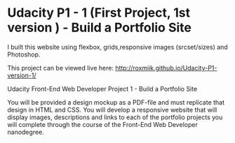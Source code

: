# Udacity P1 - 1 (First Project, 1st version ) - Build a Portfolio Site

I built this website using flexbox, grids,responsive images (srcset/sizes) and Photoshop.

This project can be viewed live here: http://roxmiik.github.io/Udacity-P1-version-1/ 

Udacity Front-End Web Developer Project 1 - Build a Portfolio Site

You will be provided a design mockup as a PDF-file and must replicate that design in HTML and CSS. You will develop a responsive website that will display images, descriptions and links to each of the portfolio projects you will complete through the course of the Front-End Web Developer nanodegree.

